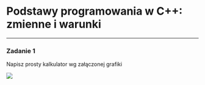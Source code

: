 # Podstawy programowania w C++: zmienne i warunki
---

### Zadanie 1
Napisz prosty kalkulator wg załączonej grafiki

<img src ="../KALKULATOR/kalkulator.png">
